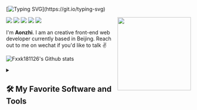 <!-- dynamic typing effect 动态打字效果 -->
[![Typing SVG](https://readme-typing-svg.demolab.com?font=Fira+Code&pause=1000&random=false&width=435&lines=%F0%9F%91%8B+Hey!+Nice+to+see+you.)](https://git.io/typing-svg)

<img align='right' src='https://octodex.github.com/images/hula_loop_octodex03.gif' width='200'>

![](https://img.shields.io/static/v1?label=Twitter&message=推特&color=3d7bb2&logo=Twitter) [![](https://img.shields.io/static/v1?label=juejin&message=掘金&color=3d7bb2&logo=juejin)][juejin] ![](https://img.shields.io/static/v1?label=wechat&message=微信&color=3d7bb2&logo=wechat) ![](https://img.shields.io/static/v1?label=Tik%20Tok&message=抖音&color=3d7bb2&logo=bytedance) ![](https://visitor-badge.lithub.cc/badge?page_id=github.com/Fxxk181126) 

I'm **Aonzhi**. I am an creative front-end web developer currently based in Beijing. Reach out to me on wechat if you'd like to talk ✌️

<!-- ## 💻 Open Source Work Stats -->
![Fxxk181126's Github stats](https://bad-apple-github-readme.vercel.app/api?show_bg=1&username=Fxxk181126&show_icons=true)
<!--
 https://github-readme-stats.vercel.app/api?show_bg=1&username=Fxxk181126&show_icons=true
-->
<details>
  <summary><h2>🛠️ My Favorite Software and Tools</h2></summary>

  <p>
      <a href="#"><img alt="Visual Studio Code" src="https://img.shields.io/badge/Visual%20Studio%20Code-0078d7.svg?logo=visual-studio-code&logoColor=white"></a>
      <a href="#"><img alt="Git" src="https://img.shields.io/badge/Git-F05033.svg?logo=git&logoColor=white"></a>
      <a href="#"><img alt="GitHub Desktop" src="https://img.shields.io/badge/GitHub%20Desktop-8034A9.svg?logo=github&logoColor=white"></a>
  </p>
</details>


[juejin]: https://juejin.cn/user/1574920986563927
[1]: https://www.zhihu.com/people/Fxxk181126
[2]: https://segmentfault.com/u/Fxxk181126
[3]: https://www.v2ex.com/member/Fxxk181126
